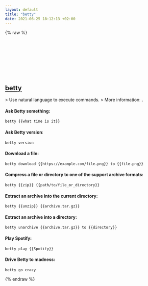 ```yaml
---
layout: default
title: "betty"
date: 2021-06-25 18:12:13 +02:00
---
```

{% raw %}
<h2 id="betty">
  <a href="/en/common/betty.html">betty</a> <a href="#betty"><svg class="icon">
    <use href="/assets/images/unicode_sprite.svg#link" />
  </svg></a>
</h2>
> Use natural language to execute commands.
> More information: <https://github.com/pickhardt/betty>.

#### Ask Betty something:
```shell
betty {{what time is it}}
```
#### Ask Betty version:
```shell
betty version
```
#### Download a file:
```shell
betty download {{https://example.com/file.png}} to {{file.png}}
```
#### Compress a file or directory to one of the support archive formats:
```shell
betty {{zip}} {{path/to/file_or_directory}}
```
#### Extract an archive into the current directory:
```shell
betty {{unzip}} {{archive.tar.gz}}
```
#### Extract an archive into a directory:
```shell
betty unarchive {{archive.tar.gz}} to {{directory}}
```
#### Play Spotify:
```shell
betty play {{Spotify}}
```
#### Drive Betty to madness:
```shell
betty go crazy
```
{% endraw %}
